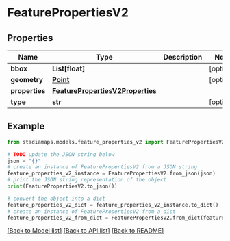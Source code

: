 # FeaturePropertiesV2


## Properties

Name | Type | Description | Notes
------------ | ------------- | ------------- | -------------
**bbox** | **List[float]** |  | [optional] 
**geometry** | [**Point**](Point.md) |  | [optional] 
**properties** | [**FeaturePropertiesV2Properties**](FeaturePropertiesV2Properties.md) |  | 
**type** | **str** |  | [optional] 

## Example

```python
from stadiamaps.models.feature_properties_v2 import FeaturePropertiesV2

# TODO update the JSON string below
json = "{}"
# create an instance of FeaturePropertiesV2 from a JSON string
feature_properties_v2_instance = FeaturePropertiesV2.from_json(json)
# print the JSON string representation of the object
print(FeaturePropertiesV2.to_json())

# convert the object into a dict
feature_properties_v2_dict = feature_properties_v2_instance.to_dict()
# create an instance of FeaturePropertiesV2 from a dict
feature_properties_v2_from_dict = FeaturePropertiesV2.from_dict(feature_properties_v2_dict)
```
[[Back to Model list]](../README.md#documentation-for-models) [[Back to API list]](../README.md#documentation-for-api-endpoints) [[Back to README]](../README.md)


